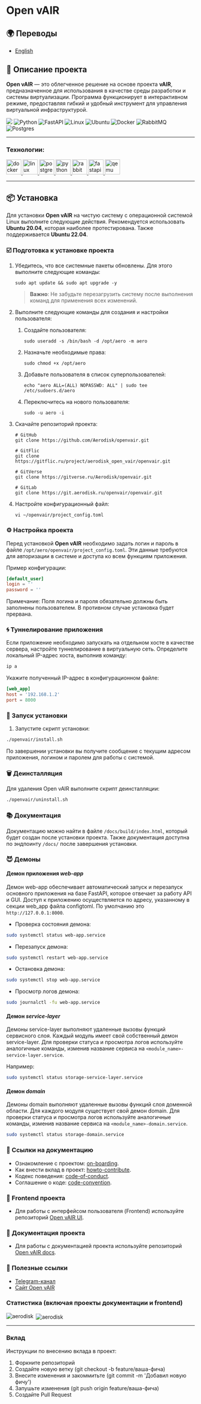 # Open vAIR

## 🌍 Переводы

- [English](README.md)

## 📖 Описание проекта

**Open vAIR** — это облегченное решение на основе проекта **vAIR**,
предназначенное для использования в качестве среды разработки и системы
виртуализации. Программа функционирует в интерактивном режиме, предоставляя
гибкий и удобный инструмент для управления виртуальной инфраструктурой.

![](.assets/dashboard.gif)
![Python](https://img.shields.io/badge/python-3670A0?style=for-the-badge&logo=python&logoColor=ffdd54)
![FastAPI](https://img.shields.io/badge/FastAPI-005571?style=for-the-badge&logo=fastapi)
![Linux](https://img.shields.io/badge/Linux-FCC624?style=for-the-badge&logo=linux&logoColor=black)
![Ubuntu](https://img.shields.io/badge/Ubuntu-E95420?style=for-the-badge&logo=ubuntu&logoColor=white)
![Docker](https://img.shields.io/badge/docker-%230db7ed.svg?style=for-the-badge&logo=docker&logoColor=white)
![RabbitMQ](https://img.shields.io/badge/Rabbitmq-FF6600?style=for-the-badge&logo=rabbitmq&logoColor=white)
![Postgres](https://img.shields.io/badge/postgres-%23316192.svg?style=for-the-badge&logo=postgresql&logoColor=white)

---

<h3 align="left">Технологии:</h3>
<p align="left"> <a href="https://www.docker.com/" target="_blank" rel="noreferrer"> <img src="https://raw.githubusercontent.com/devicons/devicon/master/icons/docker/docker-original-wordmark.svg" alt="docker" width="40" height="40"/> </a> <a href="https://www.linux.org/" target="_blank" rel="noreferrer"> <img src="https://raw.githubusercontent.com/devicons/devicon/master/icons/linux/linux-original.svg" alt="linux" width="40" height="40"/> </a> <a href="https://www.postgresql.org" target="_blank" rel="noreferrer"> <img src="https://raw.githubusercontent.com/devicons/devicon/master/icons/postgresql/postgresql-original-wordmark.svg" alt="postgresql" width="40" height="40"/> </a> <a href="https://www.python.org" target="_blank" rel="noreferrer"> <img src="https://raw.githubusercontent.com/devicons/devicon/master/icons/python/python-original.svg" alt="python" width="40" height="40"/> </a> <a href="https://www.rabbitmq.com" target="_blank" rel="noreferrer"> <img src="https://www.vectorlogo.zone/logos/rabbitmq/rabbitmq-icon.svg" alt="rabbitMQ" width="40" height="40"/> </a> <a href="https://fastapi.tiangolo.com/" target="_blank" rel="noreferrer"> <img src="https://www.svgrepo.com/download/330413/fastapi.svg" alt="fastapi" width="40" height="40"/></a><a href="https://www.qemu.org/" target="_blank" rel="noreferrer"> <img src="https://www.svgrepo.com/download/306622/qemu.svg" alt="qemu" width="40" height="40"/> </a></p>

---

## 📦 Установка

Для установки **Open vAIR** на чистую систему с операционной системой Linux выполните следующие действия. Рекомендуется использовать **Ubuntu 20.04**, которая наиболее протестирована. Также поддерживается **Ubuntu 22.04**.

### ☑️ Подготовка к установке проекта

1. Убедитесь, что все системные пакеты обновлены. Для этого выполните следующие команды:

    ```shell
    sudo apt update && sudo apt upgrade -y
    ```
    > **Важно**: Не забудьте перезагрузить систему после выполнения команд для применения всех изменений.

2. Выполните следующие команды для создания и настройки пользователя:

    1. Создайте пользователя:

        ```shell
        sudo useradd -s /bin/bash -d /opt/aero -m aero
        ```

    2. Назначьте необходимые права:

        ```shell
        sudo chmod +x /opt/aero
        ```

    3. Добавьте пользователя в список суперпользователей:

        ```shell
        echo "aero ALL=(ALL) NOPASSWD: ALL" | sudo tee /etc/sudoers.d/aero
        ```

    4. Переключитесь на нового пользователя:

        ```shell
        sudo -u aero -i
        ```

3. Скачайте репозиторий проекта:

    ```shell
    # GitHub
    git clone https://github.com/Aerodisk/openvair.git

    # GitFlic
    git clone https://gitflic.ru/project/aerodisk_open_vair/openvair.git

    # GitVerse
    git clone https://gitverse.ru/Aerodisk/openvair.git

    # GitLab
    git clone https://git.aerodisk.ru/openvair/openvair.git
    ```

4. Настройте конфигурационный файл:

    ```shell
    vi ~/openvair/project_config.toml
    ```

### ⚙️ Настройка проекта

Перед установкой **Open vAIR** необходимо задать логин и пароль в файле
`/opt/aero/openvair/project_config.toml`. Эти данные требуются для авторизации в
системе и доступа ко всем функциям приложения.

Пример конфигурации:

```toml
[default_user]
login = ''
password = ''
```

Примечание: Поля логина и пароля обязательно должны быть заполнены
пользователем. В противном случае установка будет прервана.

### 🌀 Туннелирование приложения
Если приложение необходимо запускать на отдельном хосте в качестве сервера,
настройте туннелирование в виртуальную сеть. Определите локальный IP-адрес
хоста, выполнив команду:

```bash
ip a
```

Укажите полученный IP-адрес в конфигурационном файле:

```toml
[web_app]
host = '192.168.1.2'
port = 8000
```

### 🚀 Запуск установки
1. Запустите скрипт установки:
```bash
./openvair/install.sh
```

По завершении установки вы получите сообщение с текущим адресом приложения, логином и паролем для работы с системой.

### 🗑️ Деинсталляция
Для удаления Open vAIR выполните скрипт деинсталляции:
```bash
./openvair/uninstall.sh
```

### 📚 Документация
Документацию можно найти в файле `/docs/build/index.html`, который будет создан
после установки проекта. Также документация доступна по эндпоинту `/docs/`
после завершения установки.

### 😈 Демоны

#### Демон приложения *web-app*
Демон web-app обеспечивает автоматический запуск и перезапуск основного
приложения на базе FastAPI, которое отвечает за работу API и GUI. Доступ к
приложению осуществляется по адресу, указанному в секции web_app файла
configtoml. По умолчанию это `http://127.0.0.1:8000`.

* Проверка состояния демона:
```bash
sudo systemctl status web-app.service
```
* Перезапуск демона:
```bash
sudo systemctl restart web-app.service
```
* Остановка демона:
```bash
sudo systemctl stop web-app.service
```
* Просмотр логов демона:
```bash
sudo journalctl -fu web-app.service
```

#### Демон *service-layer*
Демоны service-layer выполняют удаленные вызовы функций сервисного слоя.
Каждый модуль имеет свой собственный демон service-layer. Для проверки
статуса и просмотра логов используйте аналогичные команды, изменив название
сервиса на `<module_name>-service-layer.service`.

Например:
```bash
sudo systemctl status storage-service-layer.service
```

#### Демон *domain*
Демоны domain выполняют удаленные вызовы функций слоя доменной области. Для
каждого модуля существует свой демон domain. Для проверки статуса и просмотра
логов используйте аналогичные команды, изменив название сервиса на
`<module_name>-domain.service`.
```bash
sudo systemctl status storage-domain.service
```

### 🔗 Ссылки на документацию
* Ознакомление с проектом: [on-boarding](ONBOARDING.md).
* Как внести вклад в проект: [howto-contribute](CONTRIBUTING.md).
* Кодекс поведения: [code-of-conduct](CODE_OF_CONDUCT.md).
* Соглашение о коде: [code-convention](CODE_CONVENTION.md).

### 🔗 Frontend проекта
* Для работы с интерфейсом пользователя (Frontend) используйте репозиторий [Open vAIR UI](https://github.com/Aerodisk/Open-vAIR-UI).

### 🔗 Документация проекта
* Для работы с документацией проекта используйте репозиторий [Open vAIR docs](https://github.com/Aerodisk/Open-vAIR-docs).

### 🔗 Полезные ссылки
* [Telegram-канал](https://t.me/Open_vAIR_AERODISK)
* [Сайт Open vAIR](https://openvair.ru/)

### Статистика (включая проекты документации и frontend)
<p><img align="left" src="https://github-readme-stats.vercel.app/api/top-langs?username=aerodisk&show_icons=true&locale=en&layout=compact" alt="aerodisk" /></p> <p>&nbsp;<img align="center" src="https://github-readme-stats.vercel.app/api?username=aerodisk&show_icons=true&locale=en" alt="aerodisk" /></p>

---

### Вклад
Инструкции по внесению вклада в проект:

1. Форкните репозиторий
2. Создайте новую ветку (git checkout -b feature/ваша-фича)
3. Внесите изменения и закоммитьте (git commit -m 'Добавил новую фичу')
4. Запушьте изменения (git push origin feature/ваша-фича)
5. Создайте Pull Request